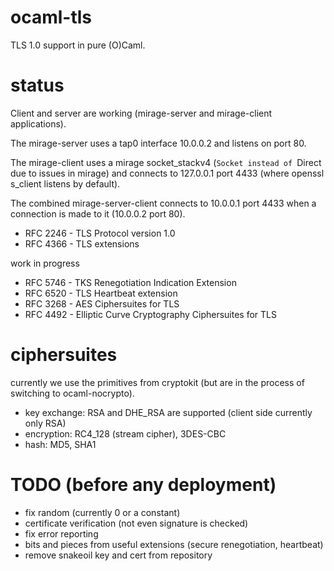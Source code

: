 ocaml-tls
==========

TLS 1.0 support in pure (O)Caml.

status
======

Client and server are working (mirage-server and mirage-client applications).

The mirage-server uses a tap0 interface 10.0.0.2 and listens on port 80.

The mirage-client uses a mirage socket_stackv4 (`Socket instead of `Direct due to issues in mirage) and connects to 127.0.0.1 port 4433 (where openssl s_client listens by default).

The combined mirage-server-client connects to 10.0.0.1 port 4433 when a connection is made to it (10.0.0.2 port 80).

- RFC 2246 - TLS Protocol version 1.0
- RFC 4366 - TLS extensions

work in progress

- RFC 5746 - TKS Renegotiation Indication Extension
- RFC 6520 - TLS Heartbeat extension
- RFC 3268 - AES Ciphersuites for TLS
- RFC 4492 - Elliptic Curve Cryptography Ciphersuites for TLS

ciphersuites
============

currently we use the primitives from cryptokit (but are in the process of switching to ocaml-nocrypto).

- key exchange: RSA and DHE_RSA are supported (client side currently only RSA)
- encryption: RC4_128 (stream cipher), 3DES-CBC
- hash: MD5, SHA1

TODO (before any deployment)
============================

- fix random (currently 0 or a constant)
- certificate verification (not even signature is checked)
- fix error reporting
- bits and pieces from useful extensions (secure renegotiation, heartbeat)
- remove snakeoil key and cert from repository

